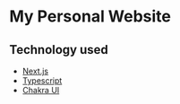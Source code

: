 # My Personal Website

## Technology used

- [Next.js](https://nextjs.org)
- [Typescript](https://www.typescriptlang.org)
- [Chakra UI](https://chakra-ui.com)
